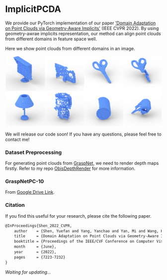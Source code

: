 # ImplicitPCDA
We provide our PyTorch implementation of our paper ['Domain Adaptation on Point Clouds via Geometry-Aware Implicits'](https://arxiv.org/pdf/2112.09343.pdf) (IEEE CVPR 2022). By using geometry-awrae implicits representation, our method can align point clouds from different domains in feature space well.

Here we show point clouds from different domains in an image.

<img src="Imgs/PCD.png" width="800px"/>

We will release our code soon! If you have any questions, please feel free to contact me!

### Dataset Preprocessing
For generating point clouds from [GraspNet](https://graspnet.net/), we need to render depth maps firstly. Refer to my repo [ObjsDepthRender](https://github.com/Jhonve/ObjsDepthRender) for more information.

### GraspNetPC-10
From [Google Drive Link](https://drive.google.com/file/d/1VVHmsSToFMVccge-LsYJW67IS94rNxWR/view?usp=sharing).

### Citation
If you find this useful for your research, please cite the following paper.

```latex
@InProceedings{Shen_2022_CVPR,
    author    = {Shen, Yuefan and Yang, Yanchao and Yan, Mi and Wang, He and Zheng, Youyi and Guibas, Leonidas J.},
    title     = {Domain Adaptation on Point Clouds via Geometry-Aware Implicits},
    booktitle = {Proceedings of the IEEE/CVF Conference on Computer Vision and Pattern Recognition (CVPR)},
    month     = {June},
    year      = {2022},
    pages     = {7223-7232}
}
```

*Waiting for updating...*
